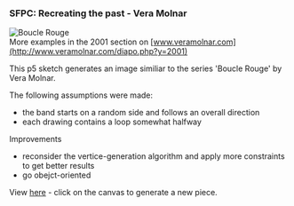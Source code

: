 ### SFPC: Recreating the past - Vera Molnar

![Boucle Rouge](http://streiten.github.io/sfpc-rtp-vera-molnar/original_work/1.png)  
More examples in the 2001 section on [www.veramolnar.com](http://www.veramolnar.com/diapo.php?y=2001)

This p5 sketch generates an image similiar to the series 'Boucle Rouge' by Vera Molnar.  

The following assumptions were made: 
- the band starts on a random side and follows an overall direction
- each drawing contains a loop somewhat halfway

Improvements  

- reconsider the vertice-generation algorithm and apply more constraints to get better results
- go obejct-oriented

View [here](http://streiten.github.io/sfpc-rtp-vera-molnar/) - click on the canvas to generate a new piece.
